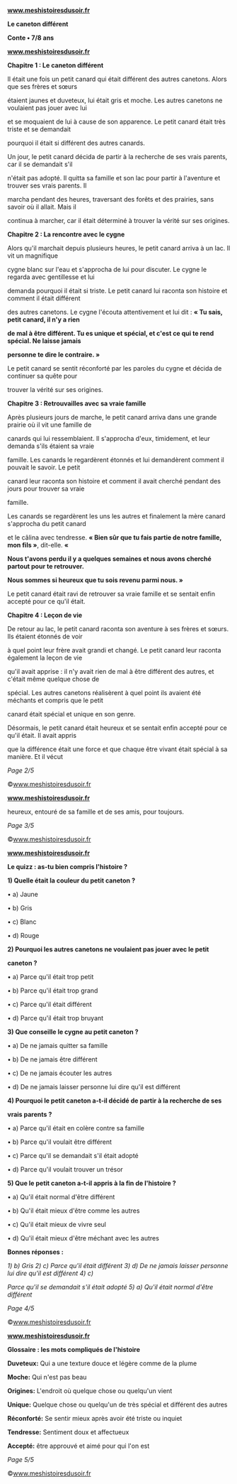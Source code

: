 ﻿<a name="br1"></a> 

**www.meshistoiresdusoir.fr**

**Le caneton différent**

**Conte • 7/8 ans**



<a name="br2"></a> 

**www.meshistoiresdusoir.fr**

**Chapitre 1 : Le caneton différent**

Il était une fois un petit canard qui était différent des autres canetons. Alors que ses frères et sœurs

étaient jaunes et duveteux, lui était gris et moche. Les autres canetons ne voulaient pas jouer avec lui

et se moquaient de lui à cause de son apparence. Le petit canard était très triste et se demandait

pourquoi il était si différent des autres canards.

Un jour, le petit canard décida de partir à la recherche de ses vrais parents, car il se demandait s'il

n'était pas adopté. Il quitta sa famille et son lac pour partir à l'aventure et trouver ses vrais parents. Il

marcha pendant des heures, traversant des forêts et des prairies, sans savoir où il allait. Mais il

continua à marcher, car il était déterminé à trouver la vérité sur ses origines.

**Chapitre 2 : La rencontre avec le cygne**

Alors qu'il marchait depuis plusieurs heures, le petit canard arriva à un lac. Il vit un magnifique

cygne blanc sur l'eau et s'approcha de lui pour discuter. Le cygne le regarda avec gentillesse et lui

demanda pourquoi il était si triste. Le petit canard lui raconta son histoire et comment il était différent

des autres canetons. Le cygne l'écouta attentivement et lui dit : **« Tu sais, petit canard, il n'y a rien**

**de mal à être différent. Tu es unique et spécial, et c'est ce qui te rend spécial. Ne laisse jamais**

**personne te dire le contraire. »**

Le petit canard se sentit réconforté par les paroles du cygne et décida de continuer sa quête pour

trouver la vérité sur ses origines.

**Chapitre 3 : Retrouvailles avec sa vraie famille**

Après plusieurs jours de marche, le petit canard arriva dans une grande prairie où il vit une famille de

canards qui lui ressemblaient. Il s'approcha d'eux, timidement, et leur demanda s'ils étaient sa vraie

famille. Les canards le regardèrent étonnés et lui demandèrent comment il pouvait le savoir. Le petit

canard leur raconta son histoire et comment il avait cherché pendant des jours pour trouver sa vraie

famille.

Les canards se regardèrent les uns les autres et finalement la mère canard s'approcha du petit canard

et le câlina avec tendresse. **« Bien sûr que tu fais partie de notre famille, mon fils »**, dit-elle. **«**

**Nous t'avons perdu il y a quelques semaines et nous avons cherché partout pour te retrouver.**

**Nous sommes si heureux que tu sois revenu parmi nous. »**

Le petit canard était ravi de retrouver sa vraie famille et se sentait enfin accepté pour ce qu'il était.

**Chapitre 4 : Leçon de vie**

De retour au lac, le petit canard raconta son aventure à ses frères et sœurs. Ils étaient étonnés de voir

à quel point leur frère avait grandi et changé. Le petit canard leur raconta également la leçon de vie

qu'il avait apprise : il n'y avait rien de mal à être différent des autres, et c'était même quelque chose de

spécial. Les autres canetons réalisèrent à quel point ils avaient été méchants et compris que le petit

canard était spécial et unique en son genre.

Désormais, le petit canard était heureux et se sentait enfin accepté pour ce qu'il était. Il avait appris

que la différence était une force et que chaque être vivant était spécial à sa manière. Et il vécut

*Page 2/5*

©www.meshistoiresdusoir.fr



<a name="br3"></a> 

**www.meshistoiresdusoir.fr**

heureux, entouré de sa famille et de ses amis, pour toujours.

*Page 3/5*

©www.meshistoiresdusoir.fr



<a name="br4"></a> 

**www.meshistoiresdusoir.fr**

**Le quizz : as-tu bien compris l'histoire ?**

**1) Quelle était la couleur du petit caneton ?**

• a) Jaune

• b) Gris

• c) Blanc

• d) Rouge

**2) Pourquoi les autres canetons ne voulaient pas jouer avec le petit**

**caneton ?**

• a) Parce qu'il était trop petit

• b) Parce qu'il était trop grand

• c) Parce qu'il était différent

• d) Parce qu'il était trop bruyant

**3) Que conseille le cygne au petit caneton ?**

• a) De ne jamais quitter sa famille

• b) De ne jamais être différent

• c) De ne jamais écouter les autres

• d) De ne jamais laisser personne lui dire qu'il est différent

**4) Pourquoi le petit caneton a-t-il décidé de partir à la recherche de ses**

**vrais parents ?**

• a) Parce qu'il était en colère contre sa famille

• b) Parce qu'il voulait être différent

• c) Parce qu'il se demandait s'il était adopté

• d) Parce qu'il voulait trouver un trésor

**5) Que le petit caneton a-t-il appris à la fin de l'histoire ?**

• a) Qu'il était normal d'être différent

• b) Qu'il était mieux d'être comme les autres

• c) Qu'il était mieux de vivre seul

• d) Qu'il était mieux d'être méchant avec les autres

**Bonnes réponses :**

*1) b) Gris 2) c) Parce qu'il était différent 3) d) De ne jamais laisser personne lui dire qu'il est différent 4) c)*

*Parce qu'il se demandait s'il était adopté 5) a) Qu'il était normal d'être différent*

*Page 4/5*

©www.meshistoiresdusoir.fr



<a name="br5"></a> 

**www.meshistoiresdusoir.fr**

**Glossaire : les mots compliqués de l'histoire**

**Duveteux:** Qui a une texture douce et légère comme de la plume

**Moche:** Qui n'est pas beau

**Origines:** L'endroit où quelque chose ou quelqu'un vient

**Unique:** Quelque chose ou quelqu'un de très spécial et différent des autres

**Réconforté:** Se sentir mieux après avoir été triste ou inquiet

**Tendresse:** Sentiment doux et affectueux

**Accepté:** être approuvé et aimé pour qui l'on est

*Page 5/5*

©www.meshistoiresdusoir.fr

